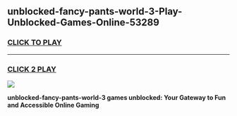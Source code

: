 
## unblocked-fancy-pants-world-3-Play-Unblocked-Games-Online-53289
<h3>
<a href="https://premium76.site?title=unblocked-fancy-pants-world-3&ref=25A">CLICK TO PLAY</a></h3>
<hr>

<h3>
<a href="https://premium76.site?title=unblocked-fancy-pants-world-3&ref=25A">CLICK 2 PLAY</a>
  
</h3>

<a href="https://premium76.site?title=unblocked-fancy-pants-world-3&ref=25A"><img src="https://clearcache.store/games.png"></a>


**unblocked-fancy-pants-world-3 games unblocked: Your Gateway to Fun and Accessible Online Gaming**
